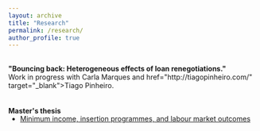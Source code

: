 ```yaml
---
layout: archive
title: "Research"
permalink: /research/
author_profile: true
---
```


<br>
<b>"Bouncing back: Heterogeneous effects of loan renegotiations."</b><br>
Work in progress with Carla Marques and href="http://tiagopinheiro.com/" target="_blank">Tiago Pinheiro.<br>
<br>
<br>
<b>Master's thesis</b>
<ul style="margin-top:-1px;">
    <li>
        <a href="http://pedrotbaptista.github.io/files/gmi_thesis.pdf" target="_blank">Minimum income, insertion programmes,
and labour market outcomes</a>
    </li>
</ul>
